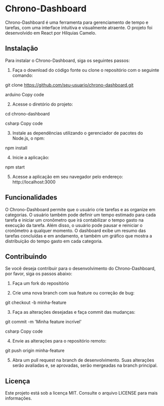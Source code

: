 # Chrono-Dashboard

Chrono-Dashboard é uma ferramenta para gerenciamento de tempo e tarefas, com uma interface intuitiva e visualmente atraente. O projeto foi desenvolvido em React por Hilquias Camelo.

## Instalação

Para instalar o Chrono-Dashboard, siga os seguintes passos:

1. Faça o download do código fonte ou clone o repositório com o seguinte comando:

git clone https://github.com/seu-usuario/chrono-dashboard.git

arduino
Copy code

2. Acesse o diretório do projeto:

cd chrono-dashboard

csharp
Copy code

3. Instale as dependências utilizando o gerenciador de pacotes do Node.js, o npm:

npm install


4. Inicie a aplicação:

npm start


5. Acesse a aplicação em seu navegador pelo endereço: http://localhost:3000

## Funcionalidades

O Chrono-Dashboard permite que o usuário crie tarefas e as organize em categorias. O usuário também pode definir um tempo estimado para cada tarefa e iniciar um cronômetro que irá contabilizar o tempo gasto na execução da tarefa. Além disso, o usuário pode pausar e reiniciar o cronômetro a qualquer momento. O dashboard exibe um resumo das tarefas concluídas e em andamento, e também um gráfico que mostra a distribuição do tempo gasto em cada categoria.

## Contribuindo

Se você deseja contribuir para o desenvolvimento do Chrono-Dashboard, por favor, siga os passos abaixo:

1. Faça um fork do repositório

2. Crie uma nova branch com sua feature ou correção de bug:

git checkout -b minha-feature


3. Faça as alterações desejadas e faça commit das mudanças:

git commit -m 'Minha feature incrível'

csharp
Copy code

4. Envie as alterações para o repositório remoto:

git push origin minha-feature

5. Abra um pull request na branch de desenvolvimento. Suas alterações serão avaliadas e, se aprovadas, serão mergeadas na branch principal.

## Licença

Este projeto está sob a licença MIT. Consulte o arquivo LICENSE para mais informações.
